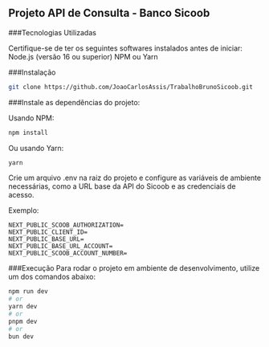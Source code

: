 ## Projeto API de Consulta - Banco Sicoob

###Tecnologias Utilizadas

Certifique-se de ter os seguintes softwares instalados antes de iniciar:
Node.js (versão 16 ou superior)
NPM ou Yarn

###Instalação
```bash
git clone https://github.com/JoaoCarlosAssis/TrabalhoBrunoSicoob.git
```
###Instale as dependências do projeto:

Usando NPM:
```bash
npm install
```
Ou usando Yarn:
```bash
yarn
```
Crie um arquivo .env na raiz do projeto e configure as variáveis de ambiente necessárias, como a URL base da API do Sicoob e as credenciais de acesso.

Exemplo:

```.env
NEXT_PUBLIC_SCOOB_AUTHORIZATION=
NEXT_PUBLIC_CLIENT_ID=
NEXT_PUBLIC_BASE_URL=
NEXT_PUBLIC_BASE_URL_ACCOUNT=
NEXT_PUBLIC_SCOOB_ACCOUNT_NUMBER=
```

###Execução
Para rodar o projeto em ambiente de desenvolvimento, utilize um dos comandos abaixo:

```bash
npm run dev
# or
yarn dev
# or
pnpm dev
# or
bun dev
```
